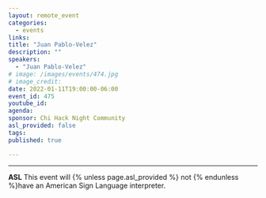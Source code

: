 ```yaml
---
layout: remote_event
categories:
  - events
links: 
title: "Juan Pablo-Velez"
description: ""
speakers:
  - "Juan Pablo-Velez"
# image: /images/events/474.jpg
# image_credit:
date: 2022-01-11T19:00:00-06:00
event_id: 475
youtube_id: 
agenda: 
sponsor: Chi Hack Night Community
asl_provided: false
tags: 
published: true

---
```


---

**ASL** This event will {% unless page.asl_provided %} not {% endunless %}have an American Sign Language interpreter.
